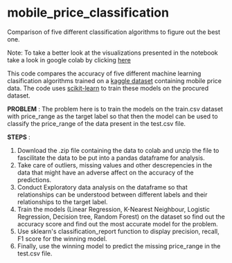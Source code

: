 # mobile_price_classification
Comparison of five different classification algorithms to figure out the best one.

Note: To take a better look at the visualizations presented in the notebook take a look in google colab by clicking [here](https://colab.research.google.com/github/Yashwardhankaul/mobile_price_classification/blob/master/mobile_price_classification.ipynb) 

This code compares the accuracy of five different machine learning clasification algorithms trained on a [kaggle dataset](https://www.kaggle.com/iabhishekofficial/mobile-price-classification#test.csv) containing mobile price data. The code uses [scikit-learn](https://scikit-learn.org/stable/auto_examples/classification/plot_classifier_comparison.html) to train these models on the procured dataset. 

**PROBLEM** : The problem here is to train the models on the train.csv dataset with price_range as the target label so that then the model can be used to classify the price_range of the data present in the test.csv file. 

**STEPS** : 
1. Download the .zip file containing the data to colab and unzip the file to fascilitate the data to be put into a pandas dataframe for analysis.
2. Take care of outliers, missing values and other descrepencies in the data that might have an adverse affect on the accuracy of the predictions.
3. Conduct Exploratory data analysis on the dataframe so that relationships can be understood between different labels and their relationships to the target label.
4. Train the models (Linear Regression, K-Nearest Neighbour, Logistic Regression, Decision tree, Random Forest) on the dataset so find out the accuracy score and find out the most accurate model for the problem.
5.  Use sklearn's classification_report function to display precision, recall, F1 score for the winning model.
6. Finally, use the winning model to predict the missing price_range in the test.csv file.
